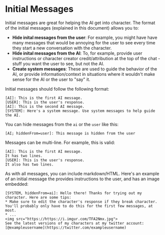 # Initial Messages
Initial messages are great for helping the AI get into character. The format of the initial messages (explained in this document) allows you to:

* **Hide inital messages from the user**: For example, you might have have many messages that would be annoying for the user to see every time they start a new conversation with the character.
* **Hide inital messages from the AI**: To, for example, provide user instructions or character creator credit/attribution at the top of the chat - stuff you want the user to see, but not the AI.
* **Create system messages**: These are used to guide the behavior of the AI, or provide information/context in situations where it wouldn't make sense for the AI or the user to "say" it.

Initial messages should follow the following format:
```
[AI]: This is the first AI message.
[USER]: This is the user's response.
[AI]: This is the second AI message.
[SYSTEM]: Here's a system message. Use system messages to help guide the AI.
```
You can hide messages from the `ai` or the `user` like this:
```
[AI; hiddenFrom=user]: This message is hidden from the user
```
Messages can be multi-line. For example, this is valid:
```
[AI]: This is the first AI message.
It has two lines.
[USER]: This is the user's response.
It also has two lines.
```
As with all messages, you can include markdown/HTML. Here's an example of an initial message the provides instructions to the user, and has an image embedded:
```
[SYSTEM, hiddenFrom=ai]: Hello there! Thanks for trying out my character. Here are some tips:
* Make sure to edit the character's response if they break character. You'll probably only have to do this for the first few messages, at most.
* ...
<img src="https://https://i.imgur.com/TFA2Nmx.jpg">
See the latest versions of my characters at my twitter account: [@exampleusername](https://twitter.com/exampleusername)
```
